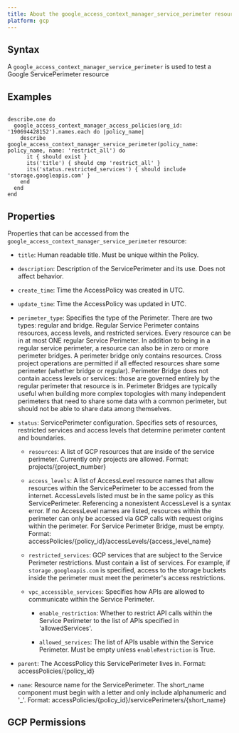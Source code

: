 ```yaml
---
title: About the google_access_context_manager_service_perimeter resource
platform: gcp
---
```


## Syntax
A `google_access_context_manager_service_perimeter` is used to test a Google ServicePerimeter resource

## Examples
```

describe.one do
  google_access_context_manager_access_policies(org_id: '190694428152').names.each do |policy_name|
    describe google_access_context_manager_service_perimeter(policy_name: policy_name, name: 'restrict_all') do
      it { should exist }
      its('title') { should cmp 'restrict_all' }
      its('status.restricted_services') { should include 'storage.googleapis.com' }
    end
  end
end
```

## Properties
Properties that can be accessed from the `google_access_context_manager_service_perimeter` resource:


  * `title`: Human readable title. Must be unique within the Policy.

  * `description`: Description of the ServicePerimeter and its use. Does not affect behavior.

  * `create_time`: Time the AccessPolicy was created in UTC.

  * `update_time`: Time the AccessPolicy was updated in UTC.

  * `perimeter_type`: Specifies the type of the Perimeter. There are two types: regular and bridge. Regular Service Perimeter contains resources, access levels, and restricted services. Every resource can be in at most ONE regular Service Perimeter.  In addition to being in a regular service perimeter, a resource can also be in zero or more perimeter bridges. A perimeter bridge only contains resources. Cross project operations are permitted if all effected resources share some perimeter (whether bridge or regular). Perimeter Bridge does not contain access levels or services: those are governed entirely by the regular perimeter that resource is in.  Perimeter Bridges are typically useful when building more complex topologies with many independent perimeters that need to share some data with a common perimeter, but should not be able to share data among themselves.

  * `status`: ServicePerimeter configuration. Specifies sets of resources, restricted services and access levels that determine perimeter content and boundaries.

    * `resources`: A list of GCP resources that are inside of the service perimeter. Currently only projects are allowed. Format: projects/{project_number}

    * `access_levels`: A list of AccessLevel resource names that allow resources within the ServicePerimeter to be accessed from the internet. AccessLevels listed must be in the same policy as this ServicePerimeter. Referencing a nonexistent AccessLevel is a syntax error. If no AccessLevel names are listed, resources within the perimeter can only be accessed via GCP calls with request origins within the perimeter. For Service Perimeter Bridge, must be empty.  Format: accessPolicies/{policy_id}/accessLevels/{access_level_name}

    * `restricted_services`: GCP services that are subject to the Service Perimeter restrictions. Must contain a list of services. For example, if `storage.googleapis.com` is specified, access to the storage buckets inside the perimeter must meet the perimeter's access restrictions.

    * `vpc_accessible_services`: Specifies how APIs are allowed to communicate within the Service Perimeter.

      * `enable_restriction`: Whether to restrict API calls within the Service Perimeter to the list of APIs specified in 'allowedServices'.

      * `allowed_services`: The list of APIs usable within the Service Perimeter. Must be empty unless `enableRestriction` is True.

  * `parent`: The AccessPolicy this ServicePerimeter lives in. Format: accessPolicies/{policy_id}

  * `name`: Resource name for the ServicePerimeter. The short_name component must begin with a letter and only include alphanumeric and '_'. Format: accessPolicies/{policy_id}/servicePerimeters/{short_name}


## GCP Permissions
